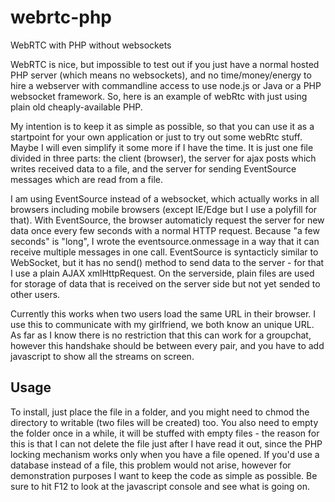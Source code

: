 # webrtc-php
WebRTC with PHP without websockets

WebRTC is nice, but impossible to test out if you just have a normal hosted PHP server (which means no websockets), and no time/money/energy to hire a webserver with commandline access to use node.js or Java or a PHP websocket framework. So, here is an example of webRtc with just using plain old cheaply-available PHP.

My intention is to keep it as simple as possible, so that you can use it as a startpoint for your own application or just to try out some webRtc stuff. Maybe I will even simplify it some more if I have the time. It is just one file divided in three parts: the client (browser), the server for ajax posts which writes received data to a file, and the server for sending EventSource messages which are read from a file.

I am using EventSource instead of a websocket, which actually works in all browsers including mobile browsers (except IE/Edge but I use a polyfill for that). With EventSource, the browser automaticly request the server for new data once every few seconds with a normal HTTP request. Because "a few seconds" is "long", I wrote the eventsource.onmessage in a way that it can receive multiple messages in one call. EventSource is syntacticly similar to WebSocket, but it has no send() method to send data to the server - for that I use a plain AJAX xmlHttpRequest. On the serverside, plain files are used for storage of data that is received on the server side but not yet sended to other users.

Currently this works when two users load the same URL in their browser. I use this to communicate with my girlfriend, we both know an unique URL. As far as I know there is no restriction that this can work for a groupchat, however this handshake should be between every pair, and you have to add javascript to show all the streams on screen.

## Usage

To install, just place the file in a folder, and you might need to chmod the directory to writable (two files will be created) too. You also need to empty the folder once in a while, it will be stuffed with empty files - the reason for this is that I can not delete the file just after I have read it out, since the PHP locking mechanism works only when you have a file opened. If you'd use a database instead of a file, this problem would not arise, however for demonstration purposes I want to keep the code as simple as possible. Be sure to hit F12 to look at the javascript console and see what is going on.
